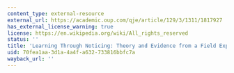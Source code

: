 ```yaml
---
content_type: external-resource
external_url: https://academic.oup.com/qje/article/129/3/1311/1817927
has_external_license_warning: true
license: https://en.wikipedia.org/wiki/All_rights_reserved
status: ''
title: 'Learning Through Noticing: Theory and Evidence from a Field Experiment'
uid: 70fea1aa-3d1a-4a4f-a632-733816bbfc7a
wayback_url: ''
---
```

